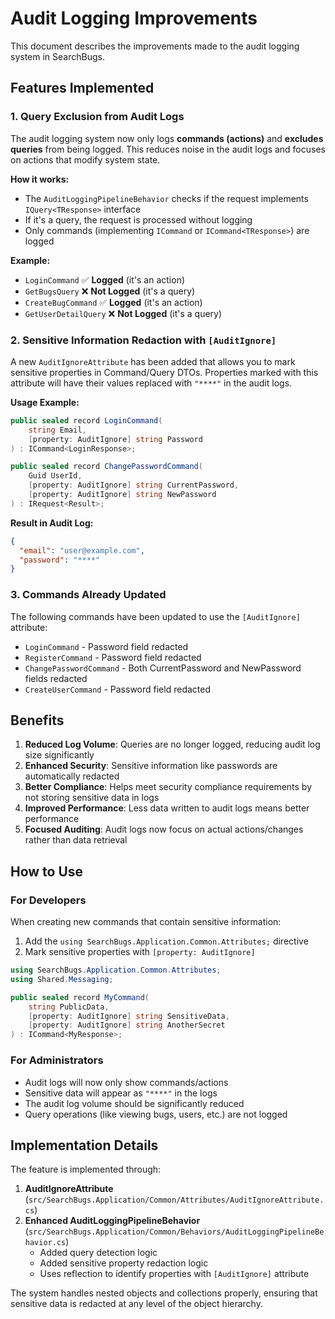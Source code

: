 # Audit Logging Improvements

This document describes the improvements made to the audit logging system in SearchBugs.

## Features Implemented

### 1. Query Exclusion from Audit Logs

The audit logging system now only logs **commands (actions)** and **excludes queries** from being logged. This reduces noise in the audit logs and focuses on actions that modify system state.

**How it works:**

- The `AuditLoggingPipelineBehavior` checks if the request implements `IQuery<TResponse>` interface
- If it's a query, the request is processed without logging
- Only commands (implementing `ICommand` or `ICommand<TResponse>`) are logged

**Example:**

- `LoginCommand` ✅ **Logged** (it's an action)
- `GetBugsQuery` ❌ **Not Logged** (it's a query)
- `CreateBugCommand` ✅ **Logged** (it's an action)
- `GetUserDetailQuery` ❌ **Not Logged** (it's a query)

### 2. Sensitive Information Redaction with `[AuditIgnore]`

A new `AuditIgnoreAttribute` has been added that allows you to mark sensitive properties in Command/Query DTOs. Properties marked with this attribute will have their values replaced with `"****"` in the audit logs.

**Usage Example:**

```csharp
public sealed record LoginCommand(
    string Email,
    [property: AuditIgnore] string Password
) : ICommand<LoginResponse>;

public sealed record ChangePasswordCommand(
    Guid UserId,
    [property: AuditIgnore] string CurrentPassword,
    [property: AuditIgnore] string NewPassword
) : IRequest<Result>;
```

**Result in Audit Log:**

```json
{
  "email": "user@example.com",
  "password": "****"
}
```

### 3. Commands Already Updated

The following commands have been updated to use the `[AuditIgnore]` attribute:

- `LoginCommand` - Password field redacted
- `RegisterCommand` - Password field redacted
- `ChangePasswordCommand` - Both CurrentPassword and NewPassword fields redacted
- `CreateUserCommand` - Password field redacted

## Benefits

1. **Reduced Log Volume**: Queries are no longer logged, reducing audit log size significantly
2. **Enhanced Security**: Sensitive information like passwords are automatically redacted
3. **Better Compliance**: Helps meet security compliance requirements by not storing sensitive data in logs
4. **Improved Performance**: Less data written to audit logs means better performance
5. **Focused Auditing**: Audit logs now focus on actual actions/changes rather than data retrieval

## How to Use

### For Developers

When creating new commands that contain sensitive information:

1. Add the `using SearchBugs.Application.Common.Attributes;` directive
2. Mark sensitive properties with `[property: AuditIgnore]`

```csharp
using SearchBugs.Application.Common.Attributes;
using Shared.Messaging;

public sealed record MyCommand(
    string PublicData,
    [property: AuditIgnore] string SensitiveData,
    [property: AuditIgnore] string AnotherSecret
) : ICommand<MyResponse>;
```

### For Administrators

- Audit logs will now only show commands/actions
- Sensitive data will appear as `"****"` in the logs
- The audit log volume should be significantly reduced
- Query operations (like viewing bugs, users, etc.) are not logged

## Implementation Details

The feature is implemented through:

1. **AuditIgnoreAttribute** (`src/SearchBugs.Application/Common/Attributes/AuditIgnoreAttribute.cs`)
2. **Enhanced AuditLoggingPipelineBehavior** (`src/SearchBugs.Application/Common/Behaviors/AuditLoggingPipelineBehavior.cs`)
   - Added query detection logic
   - Added sensitive property redaction logic
   - Uses reflection to identify properties with `[AuditIgnore]` attribute

The system handles nested objects and collections properly, ensuring that sensitive data is redacted at any level of the object hierarchy.

